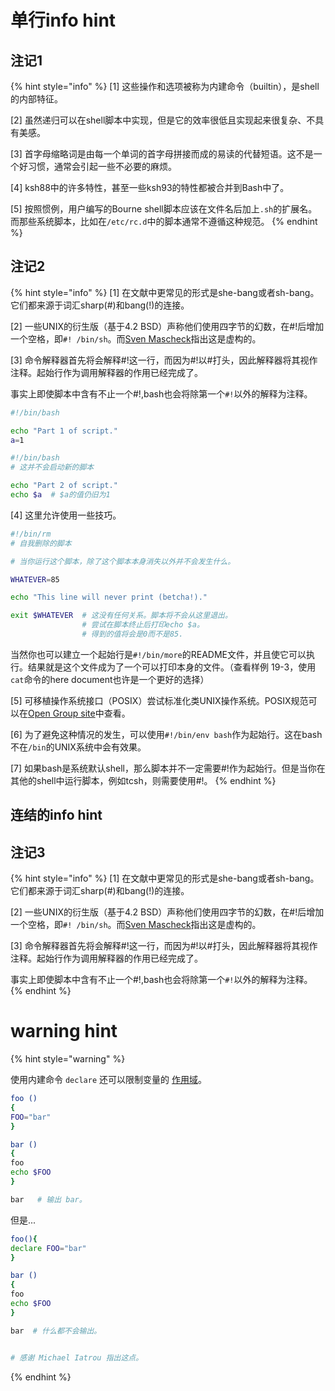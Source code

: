 # 单行info hint

## 注记1

{% hint style="info" %}
[1] 这些操作和选项被称为内建命令（builtin），是shell的内部特征。

[2] 虽然递归可以在shell脚本中实现，但是它的效率很低且实现起来很复杂、不具有美感。

[3] 首字母缩略词是由每一个单词的首字母拼接而成的易读的代替短语。这不是一个好习惯，通常会引起一些不必要的麻烦。

[4] ksh88中的许多特性，甚至一些ksh93的特性都被合并到Bash中了。

[5] 按照惯例，用户编写的Bourne shell脚本应该在文件名后加上`.sh`的扩展名。而那些系统脚本，比如在`/etc/rc.d`中的脚本通常不遵循这种规范。
{% endhint %}

## 注记2

{% hint style="info" %}
[1] 在文献中更常见的形式是she-bang或者sh-bang。它们都来源于词汇sharp(#)和bang(!)的连接。

[2] 一些UNIX的衍生版（基于4.2 BSD）声称他们使用四字节的幻数，在#!后增加一个空格，即`#! /bin/sh`。而[Sven Mascheck](http://www.in-ulm.de/~mascheck/various/shebang/#details)指出这是虚构的。

[3] 命令解释器首先将会解释#!这一行，而因为#!以#打头，因此解释器将其视作注释。起始行作为调用解释器的作用已经完成了。

事实上即使脚本中含有不止一个#!,bash也会将除第一个`#!`以外的解释为注释。

```bash
#!/bin/bash

echo "Part 1 of script."
a=1

#!/bin/bash
# 这并不会启动新的脚本

echo "Part 2 of script."
echo $a  # $a的值仍旧为1
```

[4] 这里允许使用一些技巧。

```bash
#!/bin/rm
# 自我删除的脚本

# 当你运行这个脚本，除了这个脚本本身消失以外并不会发生什么。

WHATEVER=85

echo "This line will never print (betcha!)."

exit $WHATEVER  # 这没有任何关系。脚本将不会从这里退出。
                # 尝试在脚本终止后打印echo $a。
                # 得到的值将会是0而不是85.
```

当然你也可以建立一个起始行是`#!/bin/more`的README文件，并且使它可以执行。结果就是这个文件成为了一个可以打印本身的文件。（查看样例 19-3，使用`cat`命令的here document也许是一个更好的选择）

[5] 可移植操作系统接口（POSIX）尝试标准化类UNIX操作系统。POSIX规范可以在[Open Group site](http://www.opengroup.org/onlinepubs/007904975/toc.htm)中查看。

[6] 为了避免这种情况的发生，可以使用`#!/bin/env bash`作为起始行。这在bash不在`/bin`的UNIX系统中会有效果。

[7] 如果bash是系统默认shell，那么脚本并不一定需要#!作为起始行。但是当你在其他的shell中运行脚本，例如tcsh，则需要使用#!。
{% endhint %}

## 连结的info hint

## 注记3

{% hint style="info" %}
[1] 在文献中更常见的形式是she-bang或者sh-bang。它们都来源于词汇sharp(#)和bang(!)的连接。

[2] 一些UNIX的衍生版（基于4.2 BSD）声称他们使用四字节的幻数，在#!后增加一个空格，即`#! /bin/sh`。而[Sven Mascheck](http://www.in-ulm.de/~mascheck/various/shebang/#details)指出这是虚构的。

[3] 命令解释器首先将会解释#!这一行，而因为#!以#打头，因此解释器将其视作注释。起始行作为调用解释器的作用已经完成了。

事实上即使脚本中含有不止一个#!,bash也会将除第一个`#!`以外的解释为注释。
{% endhint %}

# warning hint

{% hint style="warning" %}

使用内建命令 `declare` 还可以限制变量的 [作用域]()。

```bash
foo ()
{
FOO="bar"
}

bar ()
{
foo
echo $FOO
}

bar   # 输出 bar。
```

但是...

```bash
foo(){
declare FOO="bar"
}

bar ()
{
foo
echo $FOO
}

bar  # 什么都不会输出。


# 感谢 Michael Iatrou 指出这点。
```

{% endhint %}
